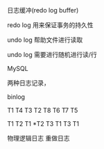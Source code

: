 
日志缓冲(redo log buffer)

 redo log 用来保证事务的持久性

 undo log 帮助文件进行读取

 undo log 需要进行随机进行读/行



MySQL 

 两种日志记录， 

binlog 

  T1 T4 T3 T2 T8 T6 T7 T5
  
  T1 T2 T1 *T2 T3 T1 T3 T1

物理逻辑日志
  重做日志